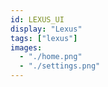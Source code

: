 ```yaml
---
id: LEXUS_UI
display: "Lexus"
tags: ["lexus"]
images:
  - "./home.png"
  - "./settings.png"
---
```

